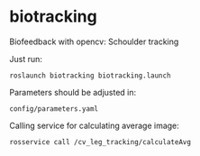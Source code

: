 # biotracking
Biofeedback with opencv: Schoulder tracking

Just run: 
```
roslaunch biotracking biotracking.launch 
```
Parameters should be adjusted in:
```
config/parameters.yaml
```
Calling service for calculating average image:
```
rosservice call /cv_leg_tracking/calculateAvg
```
